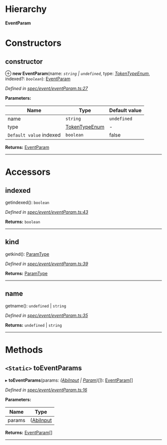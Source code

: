 

# Hierarchy

**EventParam**

# Constructors

<a id="constructor"></a>

##  constructor

⊕ **new EventParam**(name: *`string` | `undefined`*, type: *[TokenTypeEnum](../modules/_types_.md#tokentypeenum)*, indexed?: *`boolean`*): [EventParam](_spec_event_eventparam_.eventparam.md)

*Defined in [spec/event/eventParam.ts:27](https://github.com/paritytech/js-libs/blob/fd69e11/packages/abi/src/spec/event/eventParam.ts#L27)*

**Parameters:**

| Name | Type | Default value |
| ------ | ------ | ------ |
| name | `string` | `undefined` | - |
| type | [TokenTypeEnum](../modules/_types_.md#tokentypeenum) | - |
| `Default value` indexed | `boolean` | false |

**Returns:** [EventParam](_spec_event_eventparam_.eventparam.md)

___

# Accessors

<a id="indexed"></a>

##  indexed

getindexed(): `boolean`

*Defined in [spec/event/eventParam.ts:43](https://github.com/paritytech/js-libs/blob/fd69e11/packages/abi/src/spec/event/eventParam.ts#L43)*

**Returns:** `boolean`

___
<a id="kind"></a>

##  kind

getkind(): [ParamType](_spec_paramtype_paramtype_.paramtype.md)

*Defined in [spec/event/eventParam.ts:39](https://github.com/paritytech/js-libs/blob/fd69e11/packages/abi/src/spec/event/eventParam.ts#L39)*

**Returns:** [ParamType](_spec_paramtype_paramtype_.paramtype.md)

___
<a id="name"></a>

##  name

getname(): `undefined` | `string`

*Defined in [spec/event/eventParam.ts:35](https://github.com/paritytech/js-libs/blob/fd69e11/packages/abi/src/spec/event/eventParam.ts#L35)*

**Returns:** `undefined` | `string`

___

# Methods

<a id="toeventparams"></a>

## `<Static>` toEventParams

▸ **toEventParams**(params: *([AbiInput](../interfaces/_types_.abiinput.md) | [Param](_spec_param_.param.md))[]*): [EventParam](_spec_event_eventparam_.eventparam.md)[]

*Defined in [spec/event/eventParam.ts:16](https://github.com/paritytech/js-libs/blob/fd69e11/packages/abi/src/spec/event/eventParam.ts#L16)*

**Parameters:**

| Name | Type |
| ------ | ------ |
| params | ([AbiInput](../interfaces/_types_.abiinput.md) | [Param](_spec_param_.param.md))[] |

**Returns:** [EventParam](_spec_event_eventparam_.eventparam.md)[]

___

